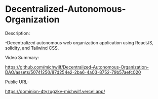 # Decentralized-Autonomous-Organization


Description:

-Decentralized autonomous web organization application using ReactJS, solidity, and Tailwind CSS.

Video Summary:

https://github.com/michwilf/Decentralized-Autonomous-Organization-DAO/assets/50741250/87d254e2-2ba6-4a03-8752-79b57aefc020

Public URL:

https://dominion-4tyzugzkv-michwilf.vercel.app/
